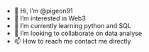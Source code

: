 - 👋 Hi, I’m @pigeon91
- 👀 I’m interested in Web3
- 🌱 I’m currently learning python and SQL
- 💞️ I’m looking to collaborate on data analyse
- 📫 How to reach me contact me directly

<!---
pigeon91/pigeon91 is a ✨ special ✨ repository because its `README.md` (this file) appears on your GitHub profile.
You can click the Preview link to take a look at your changes.
--->
